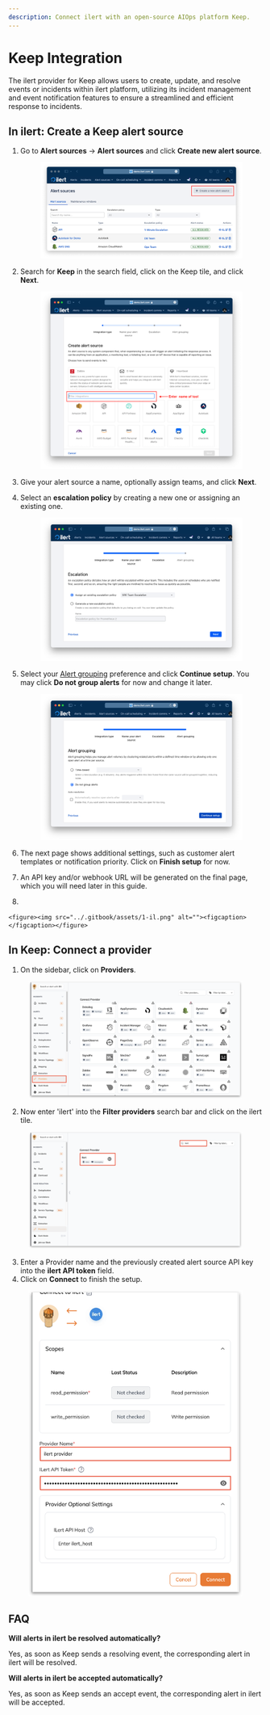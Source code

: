 ```yaml
---
description: Connect ilert with an open-source AIOps platform Keep.
---
```


# Keep Integration

The ilert provider for Keep allows users to create, update, and resolve events or incidents within ilert platform, utilizing its incident management and event notification features to ensure a streamlined and efficient response to incidents.

## In ilert: Create a Keep alert source <a href="#create-alarm-source" id="create-alarm-source"></a>

1.  Go to **Alert sources** -> **Alert sources** and click **Create new alert source**.

    <figure><img src="../.gitbook/assets/Screenshot 2023-08-28 at 10.21.10.png" alt=""><figcaption></figcaption></figure>
2.  Search for **Keep** in the search field, click on the Keep tile, and click **Next**.&#x20;

    <figure><img src="../.gitbook/assets/Screenshot 2023-08-28 at 10.24.23.png" alt=""><figcaption></figcaption></figure>
3. Give your alert source a name, optionally assign teams, and click **Next**.
4.  Select an **escalation policy** by creating a new one or assigning an existing one.

    <figure><img src="../.gitbook/assets/Screenshot 2023-08-28 at 11.37.47.png" alt=""><figcaption></figcaption></figure>
5.  Select your [Alert grouping](../alerting/alert-sources.md#alert-grouping) preference and click **Continue setup**. You may click **Do not group alerts** for now and change it later.&#x20;

    <figure><img src="../.gitbook/assets/Screenshot 2023-08-28 at 11.38.24.png" alt=""><figcaption></figcaption></figure>
6. The next page shows additional settings, such as customer alert templates or notification priority. Click on **Finish setup** for now.
7. An API key and/or webhook URL will be generated on the final page, which you will need later in this guide.
8.

    <figure><img src="../.gitbook/assets/1-il.png" alt=""><figcaption></figcaption></figure>

## In Keep: Connect a provider

1. On the sidebar, click on **Providers**.

<figure><img src="../.gitbook/assets/1 (13).png" alt="" width="563"><figcaption></figcaption></figure>

2. Now enter 'ilert' into the **Filter providers** search bar and click on the ilert tile.

<figure><img src="../.gitbook/assets/2 (11).png" alt="" width="563"><figcaption></figcaption></figure>

3. Enter a Provider name and the previously created alert source API key into the **ilert API token** field.
4. Click on **Connect** to finish the setup.

<figure><img src="../.gitbook/assets/3 (10).png" alt="" width="563"><figcaption></figcaption></figure>

## FAQ <a href="#faq" id="faq"></a>

**Will alerts in ilert be resolved automatically?**

Yes, as soon as Keep sends a resolving event, the corresponding alert in ilert will be resolved.

**Will alerts in ilert be accepted automatically?**

Yes, as soon as Keep sends an accept event, the corresponding alert in ilert will be accepted.
